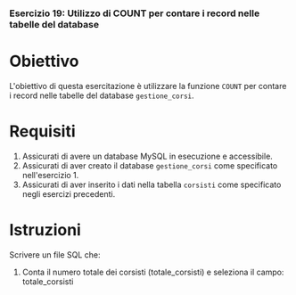 ### Esercizio 19: Utilizzo di COUNT per contare i record nelle tabelle del database

# Obiettivo
L'obiettivo di questa esercitazione è utilizzare la funzione `COUNT` per contare i record nelle tabelle del database `gestione_corsi`.

# Requisiti
1. Assicurati di avere un database MySQL in esecuzione e accessibile.
2. Assicurati di aver creato il database `gestione_corsi` come specificato nell'esercizio 1.
3. Assicurati di aver inserito i dati nella tabella `corsisti` come specificato negli esercizi precedenti.

# Istruzioni
Scrivere un file SQL che:
1. Conta il numero totale dei corsisti (totale_corsisti) e seleziona il campo: totale_corsisti